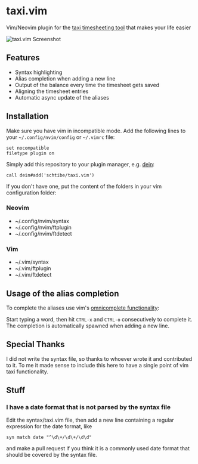 # taxi.vim

Vim/Neovim plugin for the [taxi timesheeting tool](https://github.com/sephii/taxi/)
that makes your life easier

![taxi.vim Screenshot](taxi-vim.png)


## Features

* Syntax highlighting
* Alias completion when adding a new line
* Output of the balance every time the timesheet gets saved
* Aligning the timesheet entries
* Automatic async update of the aliases


## Installation

Make sure you have vim in incompatible mode. Add the following lines to your `~/.config/nvim/config` or  `~/.vimrc` file:

```
set nocompatible
filetype plugin on
```

Simply add this repository to your plugin manager, e.g. [dein](https://github.com/Shougo/dein.vim):

```
call dein#add('schtibe/taxi.vim')
```

If you don't have one, put the content of the folders in your vim 
configuration folder: 

### Neovim
* ~/.config/nvim/syntax
* ~/.config/nvim/ftplugin
* ~/.config/nvim/ftdetect

### Vim
* ~/.vim/syntax
* ~/.vim/ftplugin
* ~/.vim/ftdetect


## Usage of the alias completion

To complete the aliases use vim's [omnicomplete functionality](http://vim.wikia.com/wiki/Omni_completion):

Start typing a word, then hit `CTRL-x` and `CTRL-o` consecutively to complete 
it. The completion is automatically spawned when adding a new line.


## Special Thanks


I did not write the syntax file, so thanks to whoever wrote it and contributed 
to it. To me it made sense to include this here to have a single point of
vim taxi functionality.


## Stuff

### I have a date format that is not parsed by the syntax file

Edit the syntax/taxi.vim file, then add a new line containing a regular 
expression for the date format, like

```syn match date "^\d\+/\d\+/\d\d"```

and make a pull request if you think it is a commonly used date format that
should be covered by the syntax file.
